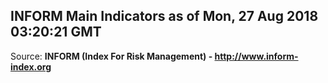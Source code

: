 ## INFORM Main Indicators as of Mon, 27 Aug 2018 03:20:21 GMT

Source: **INFORM (Index For Risk Management) - http://www.inform-index.org**